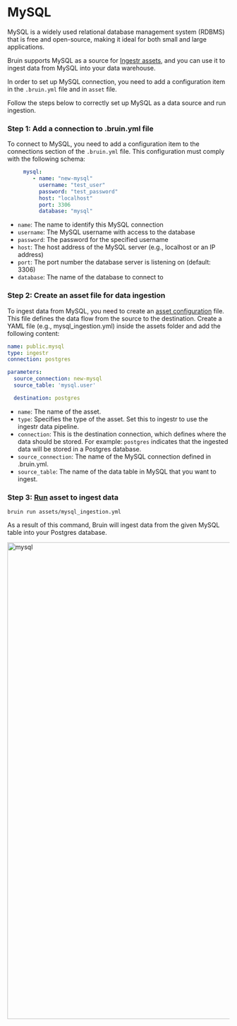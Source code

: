 # MySQL
 MySQL is a widely used relational database management system (RDBMS) that is free and open-source, making it ideal for both small and large applications.

Bruin supports MySQL as a source for [Ingestr assets](/assets/ingestr), and you can use it to ingest data from MySQL into your data warehouse.

In order to set up MySQL connection, you need to add a configuration item in the `.bruin.yml` file and in `asset` file.

Follow the steps below to correctly set up MySQL as a data source and run ingestion.

### Step 1: Add a connection to .bruin.yml file
To connect to MySQL, you need to add a configuration item to the connections section of the `.bruin.yml` file. This configuration must comply with the following schema:

```yaml
     mysql:
        - name: "new-mysql"
          username: "test_user"
          password: "test_password"
          host: "localhost"
          port: 3306
          database: "mysql"
```
- `name`: The name to identify this MySQL connection
- `username`: The MySQL username with access to the database
- `password`: The password for the specified username
- `host`: The host address of the MySQL server (e.g., localhost or an IP address)
- `port`: The port number the database server is listening on (default: 3306)
- `database`:  The name of the database to connect to

### Step 2: Create an asset file for data ingestion
To ingest data from MySQL, you need to create an [asset configuration](/assets/ingestr#asset-structure) file. This file defines the data flow from the source to the destination. Create a YAML file (e.g., mysql_ingestion.yml) inside the assets folder and add the following content:

```yaml
name: public.mysql
type: ingestr
connection: postgres

parameters:
  source_connection: new-mysql
  source_table: 'mysql.user'

  destination: postgres
```

- `name`: The name of the asset.
- `type`: Specifies the type of the asset. Set this to ingestr to use the ingestr data pipeline.
- `connection`: This is the destination connection, which defines where the data should be stored. For example: `postgres` indicates that the ingested data will be stored in a Postgres database.
- `source_connection`: The name of the MySQL connection defined in .bruin.yml.
- `source_table`: The name of the data table in MySQL that you want to ingest.

### Step 3: [Run](/commands/run) asset to ingest data
```     
bruin run assets/mysql_ingestion.yml
```
As a result of this command, Bruin will ingest data from the given MySQL table into your Postgres database.

<img width="1081" alt="mysql" src="https://github.com/user-attachments/assets/efd0666c-3c9b-40b3-bfa9-bf9ed05620d7">
